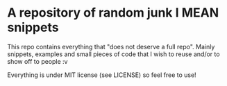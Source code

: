 # A repository of random junk I MEAN snippets

This repo contains everything that "does not deserve a full repo". Mainly
snippets, examples and small pieces of code that I wish to reuse and/or to show
off to people :v

Everything is under MIT license (see LICENSE) so feel free to use!




